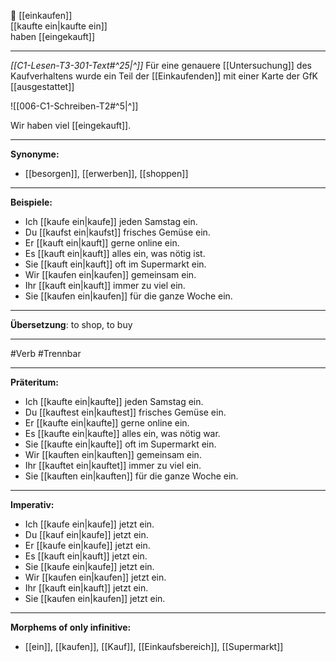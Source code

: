🛒 [[einkaufen]]  
[[kaufte ein|kaufte ein]]  
haben [[eingekauft]]

---
*[[C1-Lesen-T3-301-Text#^25|^]]* Für eine genauere [[Untersuchung]] des Kaufverhaltens wurde ein Teil der [[Einkaufenden]] mit einer Karte der GfK [[ausgestattet]]

![[006-C1-Schreiben-T2#^5|^]]

Wir haben viel [[eingekauft]].

---

**Synonyme:**

- [[besorgen]], [[erwerben]], [[shoppen]]

---

**Beispiele:**

- Ich [[kaufe ein|kaufe]] jeden Samstag ein.
- Du [[kaufst ein|kaufst]] frisches Gemüse ein.
- Er [[kauft ein|kauft]] gerne online ein.
- Es [[kauft ein|kauft]] alles ein, was nötig ist.
- Sie [[kauft ein|kauft]] oft im Supermarkt ein.
- Wir [[kaufen ein|kaufen]] gemeinsam ein.
- Ihr [[kauft ein|kauft]] immer zu viel ein.
- Sie [[kaufen ein|kaufen]] für die ganze Woche ein.

---

**Übersetzung**:
to shop, to buy

---

#Verb #Trennbar

---

**Präteritum:**

- Ich [[kaufte ein|kaufte]] jeden Samstag ein.
- Du [[kauftest ein|kauftest]] frisches Gemüse ein.
- Er [[kaufte ein|kaufte]] gerne online ein.
- Es [[kaufte ein|kaufte]] alles ein, was nötig war.
- Sie [[kaufte ein|kaufte]] oft im Supermarkt ein.
- Wir [[kauften ein|kauften]] gemeinsam ein.
- Ihr [[kauftet ein|kauftet]] immer zu viel ein.
- Sie [[kauften ein|kauften]] für die ganze Woche ein.

---

**Imperativ:**

- Ich [[kaufe ein|kaufe]] jetzt ein.
- Du [[kauf ein|kaufe]] jetzt ein.
- Er [[kaufe ein|kaufe]] jetzt ein.
- Es [[kauft ein|kauft]] jetzt ein.
- Sie [[kaufe ein|kaufe]] jetzt ein.
- Wir [[kaufen ein|kaufen]] jetzt ein.
- Ihr [[kauft ein|kauft]] jetzt ein.
- Sie [[kaufen ein|kaufen]] jetzt ein.

---

**Morphems of only infinitive:**

- [[ein]], [[kaufen]], [[Kauf]], [[Einkaufsbereich]], [[Supermarkt]]
